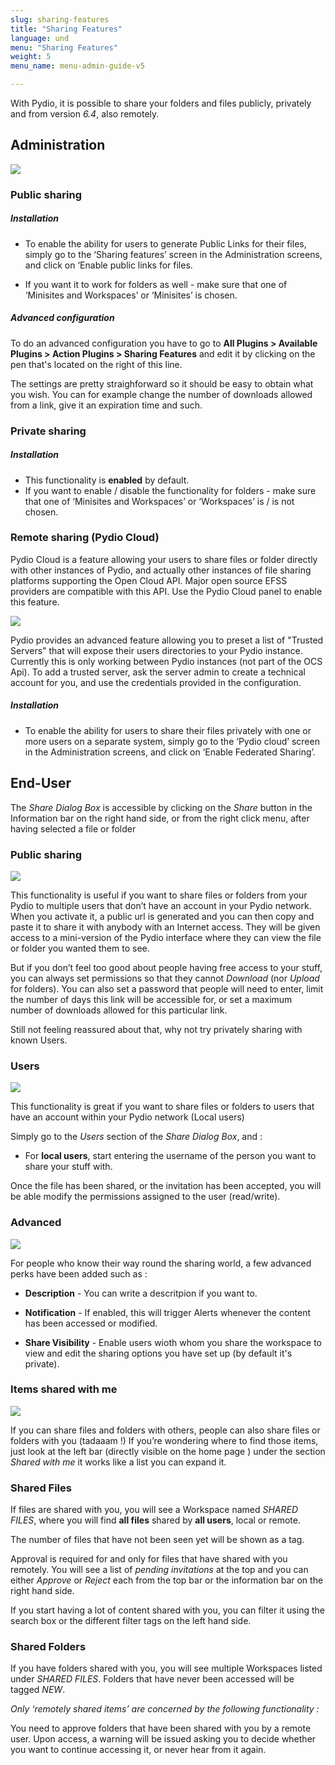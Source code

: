 ```yaml
---
slug: sharing-features
title: "Sharing Features"
language: und
menu: "Sharing Features"
weight: 5
menu_name: menu-admin-guide-v5

---
```


With Pydio, it is possible to share your folders and files publicly, privately and from version _6.4_, also remotely.

Administration
--------------

![](../images/5_customize_users_interface/sharing_features_admin_screens_updated.png)

### Public sharing

#####  Installation

* To enable the ability for users to generate Public Links for their files, simply go to the ‘Sharing features’ screen in the Administration screens, and click on ‘Enable public links for files.

* If you want it to work for folders as well - make sure that one of ‘Minisites and Workspaces’ or ‘Minisites’ is chosen.

#####  Advanced configuration
To do an advanced configuration you have to go to **All Plugins > Available Plugins > Action Plugins > Sharing Features** and edit it by clicking on the pen that's located on the right of this line.

The settings are pretty straighforward so it should be easy to obtain what you wish. You can for example change the number of downloads allowed from a link, give it an expiration time and such.
### Private sharing
	
##### Installation
* This functionality is **enabled** by default.
* If you want to enable / disable the functionality for folders - make sure that one of ‘Minisites and Workspaces’ or ‘Workspaces’ is / is not chosen.

### Remote sharing (Pydio Cloud)

Pydio Cloud is a feature allowing your users to share files or folder directly with other instances of Pydio, and actually other instances of file sharing platforms supporting the Open Cloud API. Major open source EFSS providers are compatible with this API. Use the Pydio Cloud panel to enable this feature. 

![](../images/5_customize_users_interface/pydio_cloud_setup_trusted.png)

Pydio provides an advanced feature allowing you to preset a list of "Trusted Servers" that will expose their users directories to your Pydio instance. Currently this is only working between Pydio instances (not part of the OCS Api). To add a trusted server, ask the server admin to create a technical account for you, and use the credentials provided in the configuration.

##### Installation
* To enable the ability for users to share their files privately with one or more users on a separate system, simply go to the ‘Pydio cloud’ screen in the Administration screens, and click on ‘Enable Federated Sharing’.

End-User
--------

The _Share Dialog Box_ is accessible by clicking on the _Share_ button in the Information bar on the right hand side, or from the right click menu, after having selected a file or folder

### Public sharing

![](../images/5_customize_users_interface/share_dialog_public_sharing_update.png)

This functionality is useful if you want to share files or folders from your Pydio to multiple users that don’t have an account in your Pydio network. When you activate it, a public url is generated and you can then copy and paste it to share it with anybody with an Internet access. They will be given access to a mini-version of the Pydio interface where they can view the file or folder you wanted them to see.

But if you don’t feel too good about people having free access to your stuff, you can always set permissions so that they cannot _Download_ (nor _Upload_ for folders). You can also set a password that people will need to enter, limit the number of days this link will be accessible for, or set a maximum number of downloads allowed for this particular link.

Still not feeling reassured about that, why not try privately sharing with known Users.

### Users

![](../images/5_customize_users_interface/share_dialog_users_update.png)

This functionality is great if you want to share files or folders to users that have an account within your Pydio network (Local users)

Simply go to the _Users_ section of the _Share Dialog Box_, and :

* For **local users**, start entering the username of the person you want to share your stuff with.

Once the file has been shared, or the invitation has been accepted, you will be able modify the permissions assigned to the user (read/write).

### Advanced

![](../images/5_customize_users_interface/share_dialog_advanced.png)

For people who know their way round the sharing world, a few advanced perks have been added such as :


* **Description** - You can write a descritpion if you want to.

* **Notification** - If enabled, this will trigger Alerts whenever the content has been accessed or modified.

* **Share Visibility** - Enable users wioth whom you share the workspace to view and edit the sharing options you have set up (by default it's private).

### Items shared with me

![](../images/5_customize_users_interface/shared_with_me_update.png)

If you can share files and folders with others, people can also share files or folders with you (tadaaam !) If you’re wondering where to find those items, just look at the left bar (directly visible on  the home page ) under the section _Shared with me_ it works like a list you can expand it.

### Shared Files

If files are shared with you, you will see a Workspace named _SHARED FILES_, where you will find **all files** shared by **all users**, local or remote.

The number of files that have not been seen yet will be shown as a tag.

Approval is required for and only for files that have shared with you remotely. You will see a list of _pending invitations_ at the top and you can either _Approve_ or _Reject_ each from the top bar or the information bar on the right hand side.

If you start having a lot of content shared with you, you can filter it using the search box or the different filter tags on the left hand side. 

### Shared Folders

If you have folders shared with you, you will see multiple Workspaces listed under _SHARED FILES_. Folders that have never been accessed will be tagged _NEW_.

_Only ‘remotely shared items’ are concerned by the following functionality :_

You need to approve folders that have been shared with you by a remote user. Upon access, a warning will be issued asking you to decide whether you want to continue accessing it, or never hear from it again.

